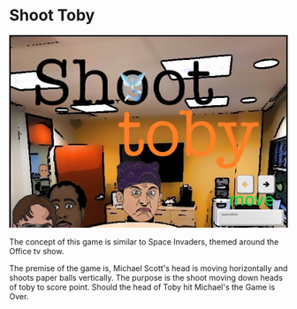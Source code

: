 # Shoot Toby

![Game Image](/images/Unbenannt.png)

The concept of this game is similar to Space Invaders, themed around the Office tv show.

The premise of the game is, Michael Scott's head is moving horizontally and shoots paper balls vertically.
The purpose is the shoot moving down heads of toby to score point. Should the head of Toby hit Michael's the Game is Over.
